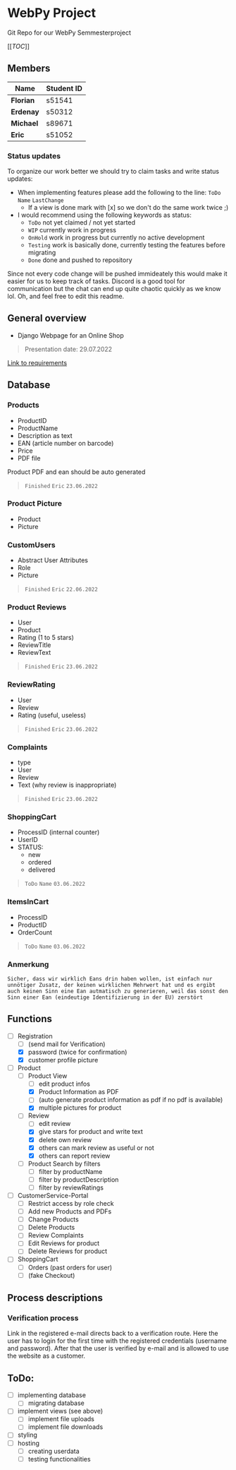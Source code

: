 # WebPy Project

Git Repo for our WebPy Semmesterproject

[[_TOC_]]

## Members

| Name | Student ID |
| ---------- | ---------- | 
| **Florian** | s51541 |
| **Erdenay** | s50312 |
| **Michael** | s89671 |
| **Eric** | s51052 |

### Status updates
To organize our work better we should try to claim tasks and write status updates:
- When implementing features please add the following to the line: `ToDo` `Name` `LastChange`
    - If a view is done mark with [x] so we don't do the same work twice ;)
- I would recommend using the following keywords as status:
    - `ToDo` not yet claimed / not yet started
    - `WIP` currently work in progress
    - `OnHold` work in progress but currently no active development
    - `Testing` work is basically done, currently testing the features before migrating
    - `Done` done and pushed to repository

Since not every code change will be pushed immideately this would make it easier for us to keep track of tasks. Discord is a good tool for communication but the chat can end up quite chaotic quickly as we know lol. Oh, and feel free to edit this readme.

## General overview

- Django Webpage for an Online Shop
> Presentation date: 29.07.2022

[Link to requirements](https://lms.bht-berlin.de/pluginfile.php/1760338/mod_resource/content/1/group_project_requirements.pdf)

## Database
### Products
- ProductID
- ProductName
- Description as text
- EAN (article number on barcode)
- Price
- PDF file

Product PDF and ean should be auto generated

> `Finished` `Eric` `23.06.2022`

### Product Picture
- Product
- Picture

### CustomUsers
- Abstract User Attributes
- Role
- Picture

> `Finished` `Eric` `22.06.2022`

### Product Reviews
- User
- Product
- Rating (1 to 5 stars)
- ReviewTitle
- ReviewText

> `Finished` `Eric` `23.06.2022`

### ReviewRating
- User
- Review
- Rating (useful, useless)

> `Finished` `Eric` `23.06.2022`

### Complaints
- type
- User
- Review
- Text (why review is inappropriate)

> `Finished` `Eric` `23.06.2022`

### ShoppingCart
- ProcessID (internal counter)
- UserID
- STATUS:
    - new
    - ordered
    - delivered

> `ToDo` `Name` `03.06.2022`

### ItemsInCart
- ProcessID
- ProductID
- OrderCount

> `ToDo` `Name` `03.06.2022`

### Anmerkung
    Sicher, dass wir wirklich Eans drin haben wollen, ist einfach nur unnötiger Zusatz, der keinen wirklichen Mehrwert hat und es ergibt auch keinen Sinn eine Ean autmatisch zu generieren, weil das sonst den Sinn einer Ean (eindeutige Identifizierung in der EU) zerstört
## Functions
- [ ] Registration
    - [ ] (send mail for Verification)
    - [x] password (twice for confirmation)
    - [x] customer profile picture
- [ ] Product
    - [ ] Product View
        - [ ] edit product infos
        - [x] Product Information as PDF
        - [ ] (auto generate product information as pdf if no pdf is available)
        - [x] multiple pictures for product
    - [ ] Review
        - [ ] edit review
        - [x] give stars for product and write text
        - [x] delete own review
        - [x] others can mark review as useful or not 
        - [x] others can report review
    - [ ] Product Search by filters
        - [ ] filter by productName
        - [ ] filter by productDescription
        - [ ] filter by reviewRatings
- [ ] CustomerService-Portal
    - [ ] Restrict access by role check
    - [ ] Add new Products and PDFs
    - [ ] Change Products
    - [ ] Delete Products
    - [ ] Review Complaints
    - [ ] Edit Reviews for product
    - [ ] Delete Reviews for product
- [ ] ShoppingCart
    - [ ] Orders (past orders for user)
    - [ ] (fake Checkout)

## Process descriptions
### Verification process
Link in the registered e-mail directs back to a verification route. Here the user has to login for the first time with the registered credentials (username and password). After that the user is verified by e-mail and is allowed to use the website as a customer.

## ToDo:
- [ ] implementing database
    - [ ] migrating database
- [ ] implement views (see above)
    - [ ] implement file uploads
    - [ ] implement file downloads
- [ ] styling
- [ ] hosting
    - [ ] creating userdata
    - [ ] testing functionalities
